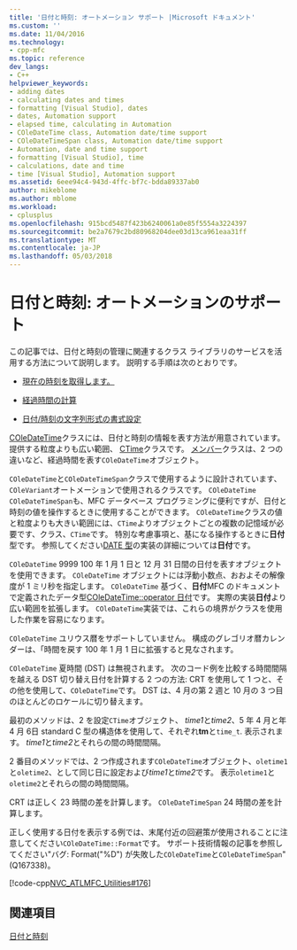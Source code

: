 ```yaml
---
title: '日付と時刻: オートメーション サポート |Microsoft ドキュメント'
ms.custom: ''
ms.date: 11/04/2016
ms.technology:
- cpp-mfc
ms.topic: reference
dev_langs:
- C++
helpviewer_keywords:
- adding dates
- calculating dates and times
- formatting [Visual Studio], dates
- dates, Automation support
- elapsed time, calculating in Automation
- COleDateTime class, Automation date/time support
- COleDateTimeSpan class, Automation date/time support
- Automation, date and time support
- formatting [Visual Studio], time
- calculations, date and time
- time [Visual Studio], Automation support
ms.assetid: 6eee94c4-943d-4ffc-bf7c-bdda89337ab0
author: mikeblome
ms.author: mblome
ms.workload:
- cplusplus
ms.openlocfilehash: 915bcd5487f423b6240061a0e85f5554a3224397
ms.sourcegitcommit: be2a7679c2bd80968204dee03d13ca961eaa31ff
ms.translationtype: MT
ms.contentlocale: ja-JP
ms.lasthandoff: 05/03/2018
---
```

# <a name="date-and-time-automation-support"></a>日付と時刻: オートメーションのサポート
この記事では、日付と時刻の管理に関連するクラス ライブラリのサービスを活用する方法について説明します。 説明する手順は次のとおりです。  
  
-   [現在の時刻を取得します。](../atl-mfc-shared/current-time-automation-classes.md)  
  
-   [経過時間の計算](../atl-mfc-shared/elapsed-time-automation-classes.md)  
  
-   [日付/時刻の文字列形式の書式設定](../atl-mfc-shared/formatting-time-automation-classes.md)  
  
 [COleDateTime](../atl-mfc-shared/reference/coledatetime-class.md)クラスには、日付と時刻の情報を表す方法が用意されています。 提供する粒度よりも広い範囲、 [CTime](../atl-mfc-shared/reference/ctime-class.md)クラスです。 [メンバー](../atl-mfc-shared/reference/coledatetimespan-class.md)クラスは、2 つの違いなど、経過時間を表す`COleDateTime`オブジェクト。  
  
 `COleDateTime`と`COleDateTimeSpan`クラスで使用するように設計されています、`COleVariant`オートメーションで使用されるクラスです。 `COleDateTime` `COleDateTimeSpan`も、MFC データベース プログラミングに便利ですが、日付と時刻の値を操作するときに使用することができます。 `COleDateTime`クラスの値と粒度よりも大きい範囲には、`CTime`よりオブジェクトごとの複数の記憶域が必要です、クラス、`CTime`です。 特別な考慮事項と、基になる操作するときに**日付**型です。 参照してください[DATE 型](../atl-mfc-shared/date-type.md)の実装の詳細については**日付**です。  
  
 `COleDateTime` 9999 100 年 1 月 1 日と 12 月 31 日間の日付を表すオブジェクトを使用できます。 `COleDateTime` オブジェクトには浮動小数点、おおよその解像度が 1 ミリ秒を指定します。 `COleDateTime` 基づく、**日付**MFC のドキュメントで定義されたデータ型[COleDateTime::operator 日付](../atl-mfc-shared/reference/coledatetime-class.md#operator_date)です。 実際の実装**日付**より広い範囲を拡張します。 `COleDateTime`実装では、これらの境界がクラスを使用した作業を容易になります。  
  
 `COleDateTime` ユリウス暦をサポートしていません。 構成のグレゴリオ暦カレンダーは、「時間を戻す 100 年 1 月 1 日に拡張すると見なされます。  
  
 `COleDateTime` 夏時間 (DST) は無視されます。 次のコード例を比較する時間間隔を越える DST 切り替え日付を計算する 2 つの方法: CRT を使用して 1 つと、その他を使用して、`COleDateTime`です。 DST は、4 月の第 2 週と 10 月の 3 つ目のほとんどのロケールに切り替えます。  
  
 最初のメソッドは、2 を設定`CTime`オブジェクト、 *time1*と*time2*、5 年 4 月と年 4 月 6日 standard C 型の構造体を使用して、それぞれ**tm**と`time_t`. 表示されます。 *time1*と*time2*とそれらの間の時間間隔。  
  
 2 番目のメソッドでは、2 つ作成されます`COleDateTime`オブジェクト、`oletime1`と`oletime2`、として同じ日に設定および*time1*と*time2*です。 表示`oletime1`と`oletime2`とそれらの間の時間間隔。  
  
 CRT は正しく 23 時間の差を計算します。 `COleDateTimeSpan` 24 時間の差を計算します。  
  
 正しく使用する日付を表示する例では、末尾付近の回避策が使用されることに注意してください`COleDateTime::Format`です。 サポート技術情報の記事を参照してください"バグ: Format("%D") が失敗した`COleDateTime`と`COleDateTimeSpan`"(Q167338)。  
  
 [!code-cpp[NVC_ATLMFC_Utilities#176](../atl-mfc-shared/codesnippet/cpp/date-and-time-automation-support_1.cpp)]  
  
## <a name="see-also"></a>関連項目  
 [日付と時刻](../atl-mfc-shared/date-and-time.md)

